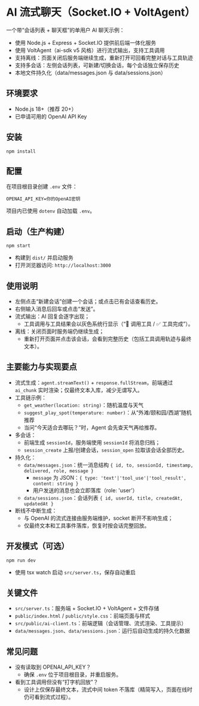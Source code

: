 # AI 流式聊天（Socket.IO + VoltAgent）

一个带“会话列表 + 聊天框”的单用户 AI 聊天示例：
- 使用 Node.js + Express + Socket.IO 提供前后端一体化服务
- 使用 VoltAgent（ai-sdk v5 风格）进行流式输出，支持工具调用
- 支持离线：页面关闭后服务端继续生成，重新打开可回看完整对话与工具轨迹
- 支持多会话：左侧会话列表，可新建/切换会话，每个会话独立保存历史
- 本地文件持久化（data/messages.json 与 data/sessions.json）

## 环境要求
- Node.js 18+（推荐 20+）
- 已申请可用的 OpenAI API Key

## 安装
```
npm install
```

## 配置
在项目根目录创建 `.env` 文件：
```
OPENAI_API_KEY=你的OpenAI密钥
```
项目内已使用 `dotenv` 自动加载 `.env`。

## 启动（生产构建）
```
npm start
```
- 构建到 `dist/` 并启动服务
- 打开浏览器访问: `http://localhost:3000`

## 使用说明
- 左侧点击“新建会话”创建一个会话；或点击已有会话查看历史。
- 右侧输入消息后回车或点击“发送”。
- 流式输出：AI 回复会逐字出现；
  - 工具调用与工具结果会以灰色系统行显示（“🔧 调用工具 / ✅ 工具完成”）。
- 离线：关闭页面时服务端仍继续生成；
  - 重新打开页面并点击该会话，会看到完整历史（包括工具调用轨迹与最终文本）。

## 主要能力与实现要点
- 流式生成：`agent.streamText()` + `response.fullStream`，前端通过 `ai_chunk` 实时渲染；仅最终文本入库，减少无谓写入。
- 工具链示例：
  - `get_weather(location: string)`：随机温度与天气
  - `suggest_play_spot(temperature: number)`：从“外滩/颐和园/西湖”随机推荐
  - 当问“今天适合去哪玩？”时，Agent 会先查天气再给推荐。
- 多会话：
  - 前端生成 `sessionId`，服务端使用 `sessionId` 将消息归档；
  - `session_create` 上报/创建会话，`session_open` 拉取该会话全部历史。
- 持久化：
  - `data/messages.json`：统一消息结构 `{ id, to, sessionId, timestamp, delivered, role, message }`
    - `message` 为 JSON：`{ type: 'text'|'tool_use'|'tool_result', content: string }`
    - 用户发送的消息也会立即落库（role: 'user'）
  - `data/sessions.json`：会话列表 `{ id, userId, title, createdAt, updatedAt }`
- 断线不中断生成：
  - 与 OpenAI 的流式连接由服务端维护，socket 断开不影响生成；
  - 仅最终文本和工具事件落库，恢复时按会话完整回放。

## 开发模式（可选）
```
npm run dev
```
- 使用 tsx watch 启动 `src/server.ts`，保存自动重启

## 关键文件
- `src/server.ts`：服务端 + Socket.IO + VoltAgent + 文件存储
- `public/index.html` / `public/style.css`：前端页面与样式
- `src/public/ai-client.ts`：前端逻辑（会话管理、流式渲染、工具提示）
- `data/messages.json`、`data/sessions.json`：运行后自动生成的持久化数据

## 常见问题
- 没有读取到 OPENAI_API_KEY？
  - 确保 `.env` 位于项目根目录，并重启服务。
- 看到工具调用但没有“打字机回放”？
  - 设计上仅保存最终文本，流式中间 token 不落库（精简写入，页面在线时仍可看到流式过程）。

